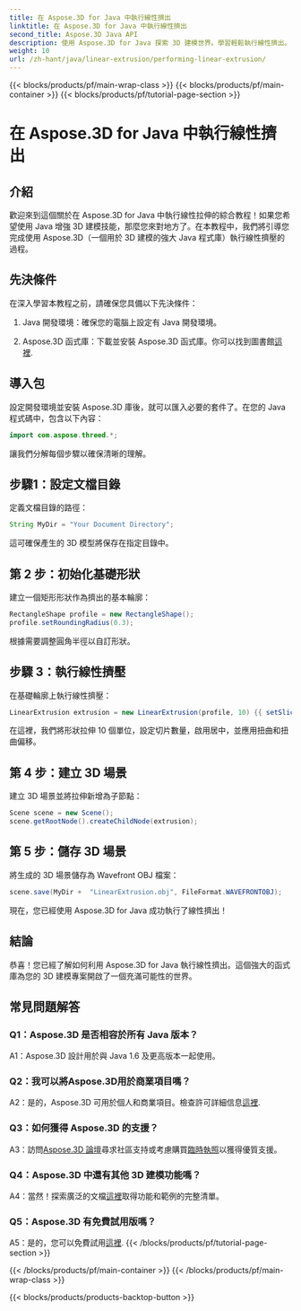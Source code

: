 ```yaml
---
title: 在 Aspose.3D for Java 中執行線性擠出
linktitle: 在 Aspose.3D for Java 中執行線性擠出
second_title: Aspose.3D Java API
description: 使用 Aspose.3D for Java 探索 3D 建模世界。學習輕鬆執行線性擠出。
weight: 10
url: /zh-hant/java/linear-extrusion/performing-linear-extrusion/
---
```


{{< blocks/products/pf/main-wrap-class >}}
{{< blocks/products/pf/main-container >}}
{{< blocks/products/pf/tutorial-page-section >}}

# 在 Aspose.3D for Java 中執行線性擠出

## 介紹

歡迎來到這個關於在 Aspose.3D for Java 中執行線性拉伸的綜合教程！如果您希望使用 Java 增強 3D 建模技能，那麼您來對地方了。在本教程中，我們將引導您完成使用 Aspose.3D（一個用於 3D 建模的強大 Java 程式庫）執行線性擠壓的過程。

## 先決條件

在深入學習本教程之前，請確保您具備以下先決條件：

1. Java 開發環境：確保您的電腦上設定有 Java 開發環境。

2.  Aspose.3D 函式庫：下載並安裝 Aspose.3D 函式庫。你可以找到圖書館[這裡](https://releases.aspose.com/3d/java/).

## 導入包

設定開發環境並安裝 Aspose.3D 庫後，就可以匯入必要的套件了。在您的 Java 程式碼中，包含以下內容：

```java
import com.aspose.threed.*;
```

讓我們分解每個步驟以確保清晰的理解。

## 步驟1：設定文檔目錄

定義文檔目錄的路徑：

```java
String MyDir = "Your Document Directory";
```

這可確保產生的 3D 模型將保存在指定目錄中。

## 第 2 步：初始化基礎形狀

建立一個矩形形狀作為擠出的基本輪廓：

```java
RectangleShape profile = new RectangleShape();
profile.setRoundingRadius(0.3);
```

根據需要調整圓角半徑以自訂形狀。

## 步驟 3：執行線性擠壓

在基礎輪廓上執行線性擠壓：

```java
LinearExtrusion extrusion = new LinearExtrusion(profile, 10) {{ setSlices(100); setCenter(true); setTwist(360); setTwistOffset(new Vector3(10, 0, 0));}};
```

在這裡，我們將形狀拉伸 10 個單位，設定切片數量，啟用居中，並應用扭曲和扭曲偏移。

## 第 4 步：建立 3D 場景

建立 3D 場景並將拉伸新增為子節點：

```java
Scene scene = new Scene();
scene.getRootNode().createChildNode(extrusion);
```

## 第 5 步：儲存 3D 場景

將生成的 3D 場景儲存為 Wavefront OBJ 檔案：

```java
scene.save(MyDir +  "LinearExtrusion.obj", FileFormat.WAVEFRONTOBJ);
```

現在，您已經使用 Aspose.3D for Java 成功執行了線性擠出！

## 結論

恭喜！您已經了解如何利用 Aspose.3D for Java 執行線性擠出。這個強大的函式庫為您的 3D 建模專案開啟了一個充滿可能性的世界。

## 常見問題解答

### Q1：Aspose.3D 是否相容於所有 Java 版本？

A1：Aspose.3D 設計用於與 Java 1.6 及更高版本一起使用。

### Q2：我可以將Aspose.3D用於商業項目嗎？

A2：是的，Aspose.3D 可用於個人和商業項目。檢查許可詳細信息[這裡](https://purchase.aspose.com/buy).

### Q3：如何獲得 Aspose.3D 的支援？

 A3：訪問[Aspose.3D 論壇](https://forum.aspose.com/c/3d/18)尋求社區支持或考慮購買[臨時執照](https://purchase.aspose.com/temporary-license/)以獲得優質支援。

### Q4：Aspose.3D 中還有其他 3D 建模功能嗎？

 A4：當然！探索廣泛的文檔[這裡](https://reference.aspose.com/3d/java/)取得功能和範例的完整清單。

### Q5：Aspose.3D 有免費試用版嗎？

 A5：是的，您可以免費試用[這裡](https://releases.aspose.com/).
{{< /blocks/products/pf/tutorial-page-section >}}

{{< /blocks/products/pf/main-container >}}
{{< /blocks/products/pf/main-wrap-class >}}

{{< blocks/products/products-backtop-button >}}
